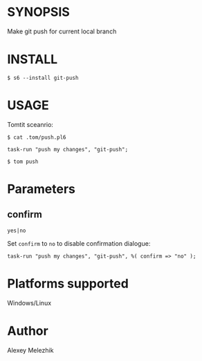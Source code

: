 # SYNOPSIS

Make git push for current local branch

# INSTALL

    $ s6 --install git-push

# USAGE

Tomtit sceanrio:

    $ cat .tom/push.pl6

    task-run "push my changes", "git-push";

    $ tom push 

# Parameters

## confirm

`yes|no`

Set `confirm` to `no` to disable confirmation dialogue:

    task-run "push my changes", "git-push", %( confirm => "no" );

# Platforms supported

Windows/Linux

# Author

Alexey Melezhik

